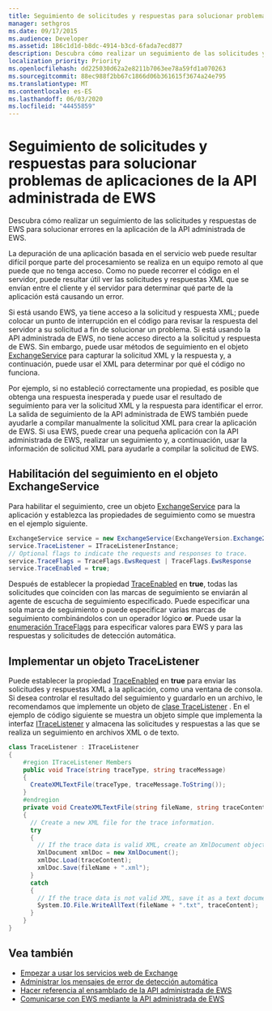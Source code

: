 ```yaml
---
title: Seguimiento de solicitudes y respuestas para solucionar problemas de aplicaciones de la API administrada de EWS
manager: sethgros
ms.date: 09/17/2015
ms.audience: Developer
ms.assetid: 186c1d1d-b8dc-4914-b3cd-6fada7ecd877
description: Descubra cómo realizar un seguimiento de las solicitudes y respuestas de EWS para solucionar errores en la aplicación de la API administrada de EWS.
localization_priority: Priority
ms.openlocfilehash: dd225030d62a2e8211b7063ee78a59fd1a070263
ms.sourcegitcommit: 88ec988f2bb67c1866d06b361615f3674a24e795
ms.translationtype: MT
ms.contentlocale: es-ES
ms.lasthandoff: 06/03/2020
ms.locfileid: "44455859"
---
```

# <a name="trace-requests-and-responses-to-troubleshoot-ews-managed-api-apps"></a>Seguimiento de solicitudes y respuestas para solucionar problemas de aplicaciones de la API administrada de EWS

Descubra cómo realizar un seguimiento de las solicitudes y respuestas de EWS para solucionar errores en la aplicación de la API administrada de EWS.
  
La depuración de una aplicación basada en el servicio web puede resultar difícil porque parte del procesamiento se realiza en un equipo remoto al que puede que no tenga acceso. Como no puede recorrer el código en el servidor, puede resultar útil ver las solicitudes y respuestas XML que se envían entre el cliente y el servidor para determinar qué parte de la aplicación está causando un error. 
  
Si está usando EWS, ya tiene acceso a la solicitud y respuesta XML; puede colocar un punto de interrupción en el código para revisar la respuesta del servidor a su solicitud a fin de solucionar un problema. Si está usando la API administrada de EWS, no tiene acceso directo a la solicitud y respuesta de EWS. Sin embargo, puede usar métodos de seguimiento en el objeto [ExchangeService](https://msdn.microsoft.com/library/microsoft.exchange.webservices.data.exchangeservice%28v=exchg.80%29.aspx) para capturar la solicitud XML y la respuesta y, a continuación, puede usar el XML para determinar por qué el código no funciona. 

Por ejemplo, si no estableció correctamente una propiedad, es posible que obtenga una respuesta inesperada y puede usar el resultado de seguimiento para ver la solicitud XML y la respuesta para identificar el error. La salida de seguimiento de la API administrada de EWS también puede ayudarle a compilar manualmente la solicitud XML para crear la aplicación de EWS. Si usa EWS, puede crear una pequeña aplicación con la API administrada de EWS, realizar un seguimiento y, a continuación, usar la información de solicitud XML para ayudarle a compilar la solicitud de EWS. 
  
## <a name="enabling-tracing-on-the-exchangeservice-object"></a>Habilitación del seguimiento en el objeto ExchangeService
<a name="bk_EnableTracing"> </a>

Para habilitar el seguimiento, cree un objeto [ExchangeService](https://msdn.microsoft.com/library/microsoft.exchange.webservices.data.exchangeservice%28v=exchg.80%29.aspx) para la aplicación y establezca las propiedades de seguimiento como se muestra en el ejemplo siguiente. 
  
```cs
ExchangeService service = new ExchangeService(ExchangeVersion.Exchange2010);
service.TraceListener = ITraceListenerInstance;
// Optional flags to indicate the requests and responses to trace.
service.TraceFlags = TraceFlags.EwsRequest | TraceFlags.EwsResponse
service.TraceEnabled = true;

```

Después de establecer la propiedad [TraceEnabled](https://msdn.microsoft.com/library/microsoft.exchange.webservices.data.exchangeservicebase.traceenabled%28v=exchg.80%29.aspx) en **true**, todas las solicitudes que coinciden con las marcas de seguimiento se enviarán al agente de escucha de seguimiento especificado. Puede especificar una sola marca de seguimiento o puede especificar varias marcas de seguimiento combinándolos con un operador lógico **or**. Puede usar la [enumeración TraceFlags](https://msdn.microsoft.com/library/microsoft.exchange.webservices.data.traceflags%28v=exchg.80%29.aspx) para especificar valores para EWS y para las respuestas y solicitudes de detección automática. 
  
## <a name="implementing-a-tracelistener-object"></a>Implementar un objeto TraceListener
<a name="bk_traceListener"> </a>

Puede establecer la propiedad [TraceEnabled](https://msdn.microsoft.com/library/microsoft.exchange.webservices.data.exchangeservicebase.traceenabled%28v=exchg.80%29.aspx) en **true** para enviar las solicitudes y respuestas XML a la aplicación, como una ventana de consola. Si desea controlar el resultado del seguimiento y guardarlo en un archivo, le recomendamos que implemente un objeto de [clase TraceListener](https://msdn.microsoft.com/library/system.diagnostics.tracelistener.aspx) . En el ejemplo de código siguiente se muestra un objeto simple que implementa la interfaz [ITraceListener](https://msdn.microsoft.com/library/microsoft.exchange.webservices.data.itracelistener%28v=exchg.80%29.aspx) y almacena las solicitudes y respuestas a las que se realiza un seguimiento en archivos XML o de texto. 
  
```cs
class TraceListener : ITraceListener
{
    #region ITraceListener Members
    public void Trace(string traceType, string traceMessage)
    {
      CreateXMLTextFile(traceType, traceMessage.ToString());
    }
    #endregion
    private void CreateXMLTextFile(string fileName, string traceContent)
    {
      // Create a new XML file for the trace information.
      try
      {
        // If the trace data is valid XML, create an XmlDocument object and save.
        XmlDocument xmlDoc = new XmlDocument();
        xmlDoc.Load(traceContent);
        xmlDoc.Save(fileName + ".xml");
      }
      catch
      {
        // If the trace data is not valid XML, save it as a text document.
        System.IO.File.WriteAllText(fileName + ".txt", traceContent);
      }
    }
}

```

## <a name="see-also"></a>Vea también

- [Empezar a usar los servicios web de Exchange](start-using-web-services-in-exchange.md)
- [Administrar los mensajes de error de detección automática](handling-autodiscover-error-messages.md)    
- [Hacer referencia al ensamblado de la API administrada de EWS](how-to-reference-the-ews-managed-api-assembly.md)    
- [Comunicarse con EWS mediante la API administrada de EWS](how-to-communicate-with-ews-by-using-the-ews-managed-api.md)
    

